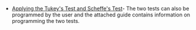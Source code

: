 

* [Applying the Tukey's Test and Scheffe's Test](http://psych.wisc.edu/moore/Rpdf/610-R3_post-hoc_one-way_betw.pdf)- The two tests can also be programmed by the user and the attached guide contains information on programming the two tests.

